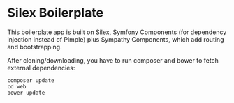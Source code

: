 Silex Boilerplate
=================

This boilerplate app is built on Silex, Symfony Components (for dependency injection instead of Pimple)
plus Sympathy Components, which add routing and bootstrapping.

After cloning/downloading, you have to run composer and bower to fetch external dependencies:

    composer update
    cd web
    bower update

